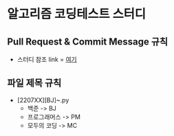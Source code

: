 # 알고리즘 코딩테스트 스터디
## Pull Request & Commit Message 규칙
* 스터디 참조 link = [여기](https://github.com/CodeTest-StudyGroup/Code-Test-Study/wiki/%F0%9F%A7%B2-Pull-Request-&-Commit-Message-%EA%B7%9C%EC%B9%99)

## 파일 제목 규칙
* [2207XX][BJ]~.py
  * 백준 -> BJ
  * 프로그래머스 -> PM
  * 모두의 코딩 -> MC
